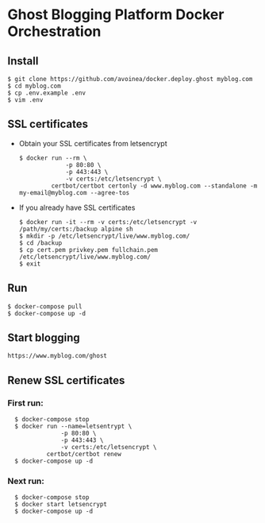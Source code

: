 # Ghost Blogging Platform Docker Orchestration

## Install

    $ git clone https://github.com/avoinea/docker.deploy.ghost myblog.com
    $ cd myblog.com
    $ cp .env.example .env
    $ vim .env

## SSL certificates

* Obtain your SSL certificates from letsencrypt

      $ docker run --rm \
                   -p 80:80 \
                   -p 443:443 \
                   -v certs:/etc/letsencrypt \
               certbot/certbot certonly -d www.myblog.com --standalone -m my-email@myblog.com --agree-tos

* If you already have SSL certificates

      $ docker run -it --rm -v certs:/etc/letsencrypt -v /path/my/certs:/backup alpine sh
      $ mkdir -p /etc/letsencrypt/live/www.myblog.com/
      $ cd /backup
      $ cp cert.pem privkey.pem fullchain.pem /etc/letsencrypt/live/www.myblog.com/
      $ exit

## Run

    $ docker-compose pull
    $ docker-compose up -d

## Start blogging

    https://www.myblog.com/ghost

## Renew SSL certificates

### First run:

      $ docker-compose stop
      $ docker run --name=letsentrypt \
                   -p 80:80 \
                   -p 443:443 \
                   -v certs:/etc/letsencrypt \
               certbot/certbot renew
      $ docker-compose up -d

### Next run:

      $ docker-compose stop
      $ docker start letsencrypt
      $ docker-compose up -d
